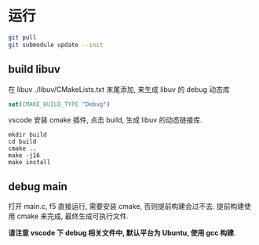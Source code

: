 # 运行

```bash
git pull
git submodule update --init
```

## build libuv

在 libuv ./libuv/CMakeLists.txt 末尾添加, 来生成 libuv 的 debug 动态库

```cmake
set(CMAKE_BUILD_TYPE "Debug")
```

vscode 安装 cmake 插件, 点击 build, 生成 libuv 的动态链接库.

```
mkdir build 
cd build
cmake ..
make -j16
make install
```


## debug main

打开 main.c, f5 直接运行, 需要安装 cmake, 否则提前构建会过不去. 提前构建使用 cmake 来完成, 最终生成可执行文件.

**请注意 vscode 下 debug 相关文件中, 默认平台为 Ubuntu, 使用 gcc 构建**.
